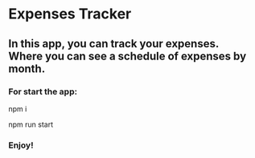 
<h1>Expenses Tracker</h1>

<h2>In this app, you can track your expenses. <br> Where you can see a schedule of expenses by month.</h2>

<h3>For start the app:</h3>
<p>npm i</p>
<p>npm run start</p>


<h3>Enjoy!</h3>
